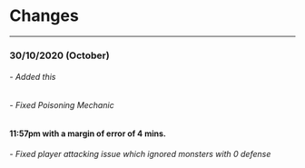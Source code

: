 # Changes
<hr>

### 30/10/2020 (October)
###### - Added this
###### - Fixed Poisoning Mechanic

#### 11:57pm with a margin of error of 4 mins.
###### - Fixed player attacking issue which ignored monsters with 0 defense